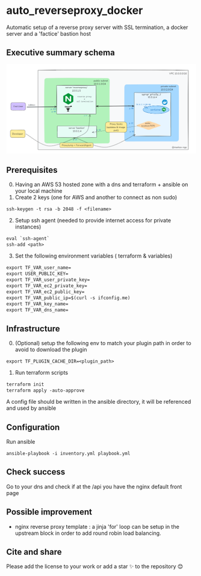 # auto_reverseproxy_docker
Automatic setup of a reverse proxy server with SSL termination, a docker server and a 'factice' bastion host 
## Executive summary schema 
<img src="summary.png">

## Prerequisites
0. Having an AWS 53 hosted zone with a dns and terraform + ansible on your local machine 
1. Create 2 keys (one for AWS and another to connect as non sudo) 
```
ssh-keygen -t rsa -b 2048 -f <filename>
```
2. Setup ssh agent (needed to provide internet access for private instances)
```
eval `ssh-agent`
ssh-add <path>
```
3. Set the following environment variables ( terraform & variables)
```
export TF_VAR_user_name=
export USER_PUBLIC_KEY=
export TF_VAR_user_private_key=
export TF_VAR_ec2_private_key= 
export TF_VAR_ec2_public_key=
export TF_VAR_public_ip=$(curl -s ifconfig.me)
export TF_VAR_key_name=
export TF_VAR_dns_name=
```
## Infrastructure 
0. (Optional) setup the following env to match your plugin path in order to avoid to download the plugin
```
export TF_PLUGIN_CACHE_DIR=<plugin_path>
```
1. Run terraform scripts
```
terraform init
terraform apply -auto-approve
```
A config file should be written in the ansible directory, it will be referenced and used by ansible
## Configuration
Run ansible 
```
ansible-playbook -i inventory.yml playbook.yml
```
## Check success
Go to your dns and check if at the /api you have the nginx default front page 

## Possible improvement
- nginx reverse proxy template : a jinja 'for' loop can be setup in the upstream block in order to add round robin load balancing.

## Cite and share 
Please add the license to your work or add a star ✨ to the repository 😊 
